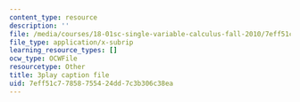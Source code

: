 ```yaml
---
content_type: resource
description: ''
file: /media/courses/18-01sc-single-variable-calculus-fall-2010/7eff51c77858755424dd7c3b306c38ea_9v25gg2qJYE.srt
file_type: application/x-subrip
learning_resource_types: []
ocw_type: OCWFile
resourcetype: Other
title: 3play caption file
uid: 7eff51c7-7858-7554-24dd-7c3b306c38ea
---
```

